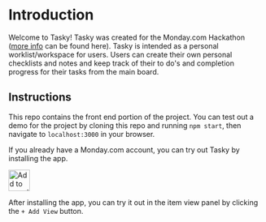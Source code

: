 # Introduction

Welcome to Tasky! Tasky was created for the Monday.com Hackathon ([more info](https://mondayapps.devpost.com/) can be found here). Tasky is intended as a personal worklist/workspace for users. Users can create their own personal checklists and notes and keep track of their to do's and completion progress for their tasks from the main board.


## Instructions

This repo contains the front end portion of the project. You can test out a demo for the project by cloning this repo and running `npm start`, then navigate to `localhost:3000` in your browser.

If you already have a Monday.com account, you can try out Tasky by installing the app.

<a href="https://auth.monday.com/oauth2/authorize?client_id=cdd1875ed0b3a4086cbe66cf06fdf08c&response_type=install"> <img alt="Add to monday.com" height="42" src="https://dapulse-res.cloudinary.com/image/upload/f_auto,q_auto/remote_mondaycom_static/uploads/Tal/4b5d9548-0598-436e-a5b6-9bc5f29ee1d9_Group12441.png" /></a>

After installing the app, you can try it out in the item view panel by clicking the `+ Add View` button.
